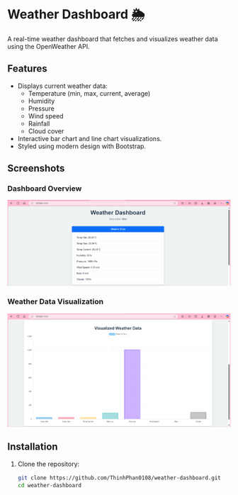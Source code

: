 # Weather Dashboard 🌦️

A real-time weather dashboard that fetches and visualizes weather data using the OpenWeather API.

## Features
- Displays current weather data:
  - Temperature (min, max, current, average)
  - Humidity
  - Pressure
  - Wind speed
  - Rainfall
  - Cloud cover
- Interactive bar chart and line chart visualizations.
- Styled using modern design with Bootstrap.

## Screenshots

### Dashboard Overview
![Dashboard Overview](images/dashboard_overview.png)

### Weather Data Visualization
![Weather Visualization](images/weather_visualization.png)

## Installation

1. Clone the repository:
   ```bash
   git clone https://github.com/ThinhPhan0108/weather-dashboard.git
   cd weather-dashboard
